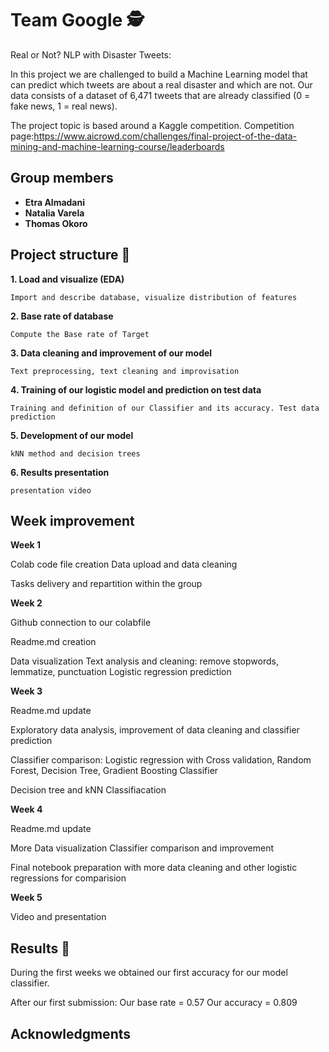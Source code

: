 # Team Google 🕵️

Real or Not? NLP with Disaster Tweets: 

In this project we are challenged to build a Machine Learning model that can predict which tweets are about a real disaster and which are not. 
Our data consists of a dataset of 6,471 tweets that are already classified (0 = fake news, 1 = real news).

The project topic is based around a Kaggle competition. Competition page:https://www.aicrowd.com/challenges/final-project-of-the-data-mining-and-machine-learning-course/leaderboards




## Group members

* **Etra Almadani** 
* **Natalia Varela**
* **Thomas Okoro**


## Project structure 🚀


   **1. Load and visualize (EDA)**

    Import and describe database, visualize distribution of features

   **2. Base rate of database**

    Compute the Base rate of Target

   **3. Data cleaning and improvement of our model**

    Text preprocessing, text cleaning and improvisation

   **4. Training of our logistic model and prediction on test data**

    Training and definition of our Classifier and its accuracy. Test data prediction

   **5. Development of our model**

    kNN method and decision trees

   **6. Results presentation**

    presentation video

## Week improvement

**Week 1**

Colab code file creation
Data upload and data cleaning

Tasks delivery and repartition within the group

**Week 2**

Github connection to our colabfile

Readme.md creation

Data visualization 
Text analysis and cleaning: remove stopwords, lemmatize, punctuation
Logistic regression prediction

**Week 3**

Readme.md update

Exploratory data analysis, improvement of data cleaning and classifier prediction

Classifier comparison: Logistic regression with Cross validation, Random Forest, Decision Tree, Gradient Boosting Classifier

Decision tree and kNN Classifiacation

**Week 4**

Readme.md update

More Data visualization
Classifier comparison and improvement

Final notebook preparation with more data cleaning and other logistic regressions for comparision

**Week 5**

Video and presentation


## Results 🥇

During the first weeks we obtained our first accuracy for our model classifier.

After our first submission:
Our base rate = 0.57
Our accuracy = 0.809


## Acknowledgments

